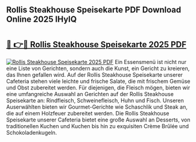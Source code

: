 ## Rollis Steakhouse Speisekarte PDF Download Online 2025 IHyIQ

# <h2><a href="http://gceesce.nevu.top/?p=Rollis+Steakhouse+Speisekarte">🔗 👉🔴 Rollis Steakhouse Speisekarte 2025 PDF</a></h2>

[![Rollis Steakhouse Speisekarte 2025 PDF](https://i.imgur.com/dBaPXMq.png)](http://gceesce.nevu.top/?p=Rollis+Steakhouse+Speisekarte)
Ein Essensmenü ist nicht nur eine Liste von Gerichten, sondern auch die Kunst, ein Gericht zu kreieren, das Ihnen gefallen wird. Auf der Rollis Steakhouse Speisekarte unserer Cafeteria stehen viele leichte und frische Salate, die mit frischem Gemüse und Obst zubereitet werden. Für diejenigen, die Fleisch mögen, bieten wir eine umfangreiche Auswahl an Gerichten auf der Rollis Steakhouse Speisekarte an: Rindfleisch, Schweinefleisch, Huhn und Fisch. Unseren Auserwählten bieten wir Gourmet-Gerichte wie Schaschlik und Steak an, die auf einem Holzfeuer zubereitet werden. Die Rollis Steakhouse Speisekarte unserer Cafeteria bietet eine große Auswahl an Desserts, von traditionellen Kuchen und Kuchen bis hin zu exquisiten Crème Brûlée und Schokoladenkugeln.
